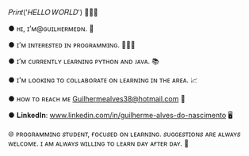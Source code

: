𝑃𝑟𝑖𝑛𝑡('𝐻𝐸𝐿𝐿𝑂 𝑊𝑂𝑅𝐿𝐷') 👋👦🏻

 ● ʜɪ, ɪ’ᴍ@ɢᴜɪʟʜᴇʀᴍᴇᴅɴ. 👤

● ɪ’ᴍ ɪɴᴛᴇʀᴇ𝑠ᴛᴇᴅ ɪɴ ᴘʀᴏɢʀᴀᴍᴍɪɴɢ. 👨🏻‍💻  

● ɪ’ᴍ ᴄᴜʀʀᴇɴᴛʟʏ ʟᴇᴀʀɴɪɴɢ ᴘʏᴛʜᴏɴ ᴀɴᴅ ᴊᴀᴠᴀ. 📚

● ɪ'ᴍ ʟᴏᴏᴋɪɴɢ ᴛᴏ ᴄᴏʟʟᴀʙᴏʀᴀᴛᴇ ᴏɴ ʟᴇᴀʀɴɪɴɢ ɪɴ ᴛʜᴇ ᴀʀᴇᴀ. 📈

● ʜᴏᴡ ᴛᴏ ʀᴇᴀᴄʜ ᴍᴇ Guilhermealves38@hotmail.com  📧

● 𝐋𝐢𝐧𝐤𝐞𝐝𝐈𝐧: 
www.linkedin.com/in/guilherme-alves-do-nascimento 🖥️

🌐 ᴘʀᴏɢʀᴀᴍᴍɪɴɢ 𝑠ᴛᴜᴅᴇɴᴛ, ғᴏᴄᴜ𝑠ᴇᴅ ᴏɴ ʟᴇᴀʀɴɪɴɢ. 𝑠ᴜɢɢᴇ𝑠ᴛɪᴏɴ𝑠 ᴀʀᴇ ᴀʟᴡᴀʏ𝑠 ᴡᴇʟᴄᴏᴍᴇ. ɪ ᴀᴍ ᴀʟᴡᴀʏ𝑠 ᴡɪʟʟɪɴɢ ᴛᴏ ʟᴇᴀʀɴ ᴅᴀʏ ᴀғᴛᴇʀ ᴅᴀʏ. 🦾
